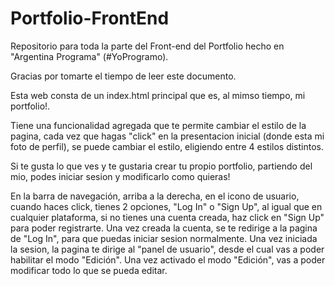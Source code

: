 # Portfolio-FrontEnd
Repositorio para toda la parte del Front-end del Portfolio hecho en "Argentina Programa" (#YoProgramo).

Gracias por tomarte el tiempo de leer este documento.

Esta web consta de un index.html principal que es, al mimso tiempo, mi portfolio!.

Tiene una funcionalidad agregada que te permite cambiar el estilo de la pagina, cada vez que hagas "click" en la presentacion inicial (donde esta mi foto de perfil), se puede cambiar el estilo, eligiendo entre 4 estilos distintos.

Si te gusta lo que ves y te gustaria crear tu propio portfolio, partiendo del mio, podes iniciar sesion y modificarlo como quieras!

En la barra de navegación, arriba a la derecha, en el icono de usuario, cuando haces click, tienes 2 opciones, "Log In" o "Sign Up", al igual que en cualquier plataforma, si no tienes una cuenta creada, haz click en "Sign Up" para poder registrarte. Una vez creada la cuenta, se te redirige a la pagina de "Log In", para que puedas iniciar sesion normalmente. Una vez iniciada la sesion, la pagina te dirige al "panel de usuario", desde el cual vas a poder habilitar el modo "Edición". Una vez activado el modo "Edición", vas a poder modificar todo lo que se pueda editar.

<!-- En este apartado, va la explicación de como editar el contenido, aun estoy trabajando en eso, asi que, stay tuned! -->

